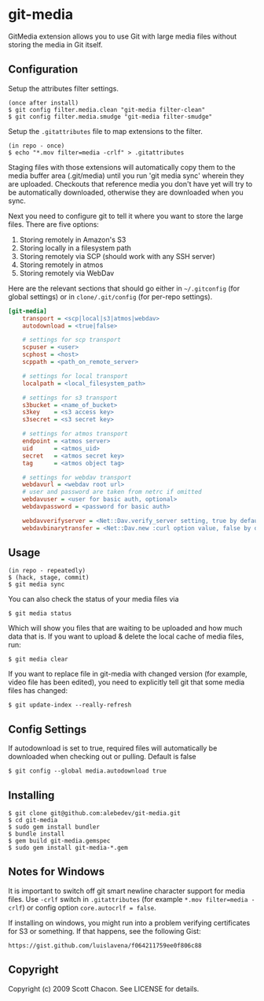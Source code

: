# git-media

GitMedia extension allows you to use Git with large media files
without storing the media in Git itself.

## Configuration

Setup the attributes filter settings.

	(once after install)
	$ git config filter.media.clean "git-media filter-clean"
	$ git config filter.media.smudge "git-media filter-smudge"

Setup the `.gitattributes` file to map extensions to the filter.

	(in repo - once)
	$ echo "*.mov filter=media -crlf" > .gitattributes

Staging files with those extensions will automatically copy them to the
media buffer area (.git/media) until you run 'git media sync' wherein they
are uploaded.  Checkouts that reference media you don't have yet will try to
be automatically downloaded, otherwise they are downloaded when you sync.

Next you need to configure git to tell it where you want to store the large files.
There are five options:

1. Storing remotely in Amazon's S3
2. Storing locally in a filesystem path
3. Storing remotely via SCP (should work with any SSH server)
4. Storing remotely in atmos
5. Storing remotely via WebDav

Here are the relevant sections that should go either in `~/.gitconfig` (for global settings)
or in `clone/.git/config` (for per-repo settings).

```ini
[git-media]
	transport = <scp|local|s3|atmos|webdav>
	autodownload = <true|false>

	# settings for scp transport
	scpuser = <user>
	scphost = <host>
	scppath = <path_on_remote_server>

	# settings for local transport
	localpath = <local_filesystem_path>

	# settings for s3 transport
	s3bucket = <name_of_bucket>
	s3key    = <s3 access key>
	s3secret = <s3 secret key>

	# settings for atmos transport
	endpoint = <atmos server>
	uid      = <atmos_uid>
	secret   = <atmos secret key>
	tag      = <atmos object tag>

	# settings for webdav transport
	webdavurl = <webdav root url>
	# user and password are taken from netrc if omitted
	webdavuser = <user for basic auth, optional>
	webdavpassword = <password for basic auth>

	webdavverifyserver = <Net::Dav.verify_server setting, true by default>
	webdavbinarytransfer = <Net::Dav.new :curl option value, false by default>

```


## Usage

	(in repo - repeatedly)
	$ (hack, stage, commit)
	$ git media sync

You can also check the status of your media files via

	$ git media status

Which will show you files that are waiting to be uploaded and how much data
that is. If you want to upload & delete the local cache of media files, run:

	$ git media clear

If you want to replace file in git-media with changed version (for example, video file has been edited),
you need to explicitly tell git that some media files has changed:

    $ git update-index --really-refresh


## Config Settings

If autodownload is set to true, required files will automatically be
downloaded when checking out or pulling. Default is false

	$ git config --global media.autodownload true


## Installing

    $ git clone git@github.com:alebedev/git-media.git
    $ cd git-media
    $ sudo gem install bundler
    $ bundle install
    $ gem build git-media.gemspec
    $ sudo gem install git-media-*.gem

## Notes for Windows

It is important to switch off git smart newline character support for media files.
Use `-crlf` switch in `.gitattributes` (for example `*.mov filter=media -crlf`) or config option `core.autocrlf = false`.

If installing on windows, you might run into a problem verifying certificates
for S3 or something. If that happens, see the following Gist:

    https://gist.github.com/luislavena/f064211759ee0f806c88

## Copyright

Copyright (c) 2009 Scott Chacon. See LICENSE for details.
